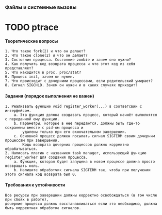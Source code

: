 ### Файлы и системные вызовы

# TODO ptrace

#### Теоретические вопросы
    1. Что такое fork(2) и что он делает?
    2. Что такое clone(2) и что он делает?
    3. Состояния процесса. Состояние zombie и зачем оно нужно?
    4. Как получить код возврата процесса и что этот код из себя представляет?
    5. Что находится в proc, proc/stat?
    6. Процесс init, зачем он нужен.
    7. Что происходит с дочерними процессами, если родительский умирает?
    8. Сигнал SIGCHLD. Зачем он нужен и в каких случаях приходит?

#### Задания (порядок выполнения не важен)
    1. Реализвать функцию void register_worker(...) в соответсвии с интерфейсом.
        a. Эта функция должна создавать процесс, который начнёт выполнятся с переданной ему функции.
        b. Параметры, которые в неё передаются, должны быть где-то сохранены вместе с pid-ом процесса и
            удалены только при его окночательном завершении.
        c. Основной процесс должен посылать сигнал SIGTERM своим дочерним процессам при завершении.
            Коды возврата дочерних процессов должны корректно обрабатываться.
    2. Написать плагин с названием task_manager, использующий функцию register_worker для создания процесса.
        a. Функция, которая будет запущена в новом процессе должна просто возвращать ноль.
        b. Напишите обработчик сигнала SIGTERM так, чтобы при получении этого сигнала код возврата был 0.

#### Требования к устойчивости
    
    Все ресурсы при заверешнии должны корректно освобождаться (в том числе при сбоях в работе),
    дочерние процессы должны восстанавливаться если это необходимо, должна быть корректная обработка сигналов.